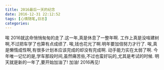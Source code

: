 ```yaml
---
title: 2016最后一天的纪念
date: 2016-12-31 22:12:52
tags: [心情随笔,日志]
categories:
---
```

唉 2016就这命悄悄匆匆的走了.这一年,真是休息了一整年啊.
工作上真是没啥建树啊,不过把车学了也算有点成绩了.
唉,钱也花光了啊.明年要加倍努力才行了.
唉,真是懒惰成性啊,有很多计划本应该完成的却没有完成啊.
动手能力实在太弱了啊.
今年唯一记忆的是,学车那段时间,虽然痛苦些,不过也蛮好玩的,尤其是考试的时候.
明天就是新的一年了,要开始加油了!
加油! 2016再见!